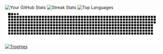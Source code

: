 
![Your GitHub Stats](https://github-readme-stats.vercel.app/api?username=innoxv&show_icons=true&theme=radical) 
![Streak Stats](https://github-readme-streak-stats.herokuapp.com/?user=innoxv&theme=dark&)
 ![Top Languages](https://github-readme-stats.vercel.app/api/top-langs/?username=innoxv&layout=compact&theme=radical) 
![Snake Animation](https://github.com/innoxv/innoxv/blob/main/output/github-contribution-grid-snake-dark.svg)
[![Trophies](https://github-profile-trophy.vercel.app/?username=innoxv&theme=onedark)](https://github.com/ryo-ma/github-profile-trophy)
